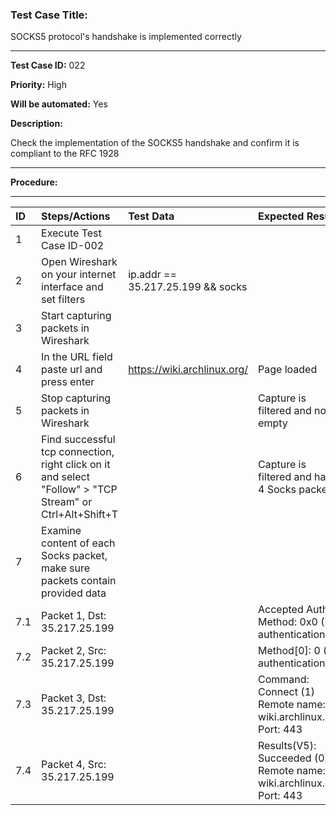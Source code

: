 
### Test Case Title: ###

 SOCKS5 protocol's handshake is implemented correctly									

---

**Test Case ID:** 022

**Priority:** High

**Will be automated:** Yes

**Description:**

Check the implementation of the SOCKS5 handshake and confirm it is compliant to the RFC 1928

---

**Procedure:**

___

|      ID       | Steps/Actions |  Test Data  | Expected Result |
| :------------ |:--------------| :---------- | :-------------- |
|       1       | Execute Test Case ID-002 |  |  |
|       2       | Open Wireshark on your internet interface and set filters | ip.addr == 35.217.25.199 && socks |  |
|       3       | Start capturing packets in Wireshark |  |  |
|       4       | In the URL field paste url and press enter | https://wiki.archlinux.org/ | Page loaded |
|       5       | Stop capturing packets in Wireshark |  | Capture is filtered and not empty |
|       6       | Find successful tcp connection, right click on it and select "Follow" > "TCP Stream" or Ctrl+Alt+Shift+T |  | Capture is filtered and have 4 Socks packets |
|       7       | Examine content of each Socks packet, make sure packets contain provided data |  |  |
|       7.1     | Packet 1, Dst: 35.217.25.199 |  | Accepted Auth Method: 0x0 (No authentication) |
|       7.2     | Packet 2, Src: 35.217.25.199 |  | Method[0]: 0 (No authentication) |
|       7.3     | Packet 3, Dst: 35.217.25.199 |  | Command: Connect (1) <br/> Remote name: wiki.archlinux.org <br/> Port: 443 |
|       7.4     | Packet 4, Src: 35.217.25.199 |  | Results(V5): Succeeded (0) <br/> Remote name: wiki.archlinux.org <br/> Port: 443 |



